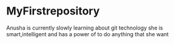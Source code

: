 # MyFirstrepository 
Anusha is currently slowly learning about git technology
she is smart,intelligent and has a power of to do anything that she want

